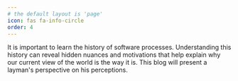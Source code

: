 ```yaml
---
# the default layout is 'page'
icon: fas fa-info-circle
order: 4
---
```


It is important to learn the history of software processes. Understanding this history can reveal hidden nuances and motivations that help explain why our current view of the world is the way it is. This blog will present a layman's perspective on his perceptions.
